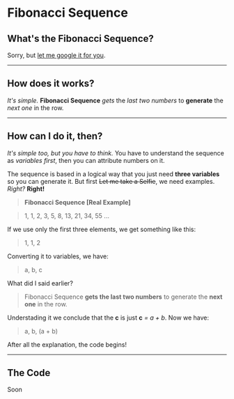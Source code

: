 # Fibonacci Sequence

## What's the Fibonacci Sequence?
Sorry, but [let me google it for you](http://lmgtfy.com/?q=Fibonacci+Sequence).
***
## How does it works?
*It's simple.*
**Fibonacci Sequence** *gets* the *last two numbers* to **generate** the *next one* in the row.
***
## How can I do it, then?
*It's simple too, but you have to think.*
You have to understand the sequence as *variables first*, then you can attribute numbers on it.

The sequence is based in a logical way that you just need **three variables** so you can generate it. But first ~~Let me take a Selfie~~, we need examples. *Right?* **Right!**

> **Fibonacci Sequence [Real Example]**

> 1, 1, 2, 3, 5, 8, 13, 21, 34, 55 ...

If we use only the first three elements, we get something like this:
> 1, 1, 2

Converting it to variables, we have:
> a, b, c

What did I said earlier?
> Fibonacci Sequence **gets the last two numbers** to generate the **next one** in the row.

Understading it we conclude that the **c** is just **c** *= a + b*. Now we have:
> a, b, (a + b)

After all the explanation, the code begins!
***
## The Code
Soon
